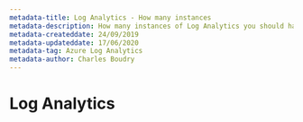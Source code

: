 ```yaml
---
metadata-title: Log Analytics - How many instances
metadata-description: How many instances of Log Analytics you should have is a recurring topic. Here is my synthesis on this question.
metadata-createddate: 24/09/2019
metadata-updateddate: 17/06/2020
metadata-tag: Azure Log Analytics
metadata-author: Charles Boudry
---
```


# Log Analytics

